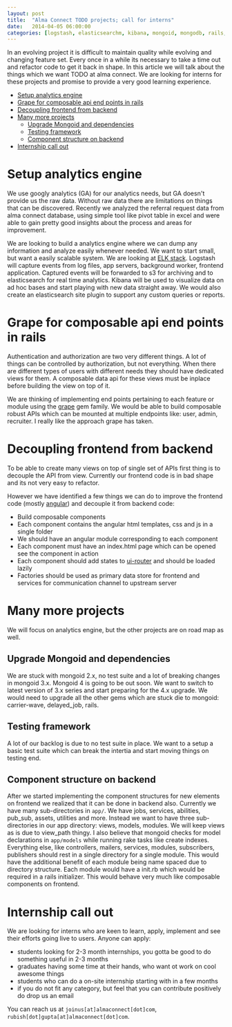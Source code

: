 ```yaml
---
layout: post
title:  "Alma Connect TODO projects; call for interns"
date:   2014-04-05 06:00:00
categories: [logstash, elasticsearchm, kibana, mongoid, mongodb, rails, intern, todo]
---
```


In an evolving project it is difficult to maintain quality while evolving and changing feature set. Every once in a while its necessary to take a time out and refactor code to get it back in shape. In this article we will talk about the things which we want TODO at alma connect. We are looking for interns for these projects and promise to provide a very good learning experience.

- [Setup analytics engine](#setup-analytics-engine)
- [Grape for composable api end points in rails](#grape-api-rails)
- [Decoupling frontend from backend](#decouple-frontend)
- [Many more projects](#many-more-projects)
    - [Upgrade Mongoid and dependencies](#upgrade-mongoid)
    - [Testing framework](#testing-framework)
    - [Component structure on backend](#backend-modules)
- [Internship call out](#intern-call)


# <a name="setup-analytics-engine">Setup analytics engine</a>

We use googly analytics (GA) for our analytics needs, but GA doesn't provide us the raw data. Without raw data there are limitations on things that can be discovered. Recently we analyzed the referral request data from alma connect database, using simple tool like pivot table in excel and were able to gain pretty good insights about the process and areas for improvement.

We are looking to build a analytics engine where we can dump any information and analyze easily whenever needed. We want to start small, but want a easily scalable system. We are looking at [ELK stack](http://www.elasticsearch.org/overview/elkdownloads/). Logstash will capture events from log files, app servers, background worker, frontend application. Captured events will be forwarded to s3 for archiving and to elasticsearch for real time analytics. Kibana will be used to visualize data on ad hoc bases and start playing with new data straight away. We would also create an elasticsearch site plugin to support any custom queries or reports.

# <a name="grape-api-rails">Grape for composable api end points in rails</a>

Authentication and authorization are two very different things. A lot of things can be controlled by authorization, but not everything. When there are different types of users with different needs they should have dedicated views for them. A composable data api for these views must be inplace before building the view on top of it.

We are thinking of implementing end points pertaining to each feature or module using the [grape](https://github.com/intridea/grape) gem family. We would be able to build composable robust APIs which can be mounted at multiple endpoints like: user, admin, recruiter. I really like the approach grape has taken.

# <a name="decouple-frontend">Decoupling frontend from backend</a>

To be able to create many views on top of single set of APIs first thing is to decouple the API from view. Currently our frontend code is in bad shape and its not very easy to refactor.

However we have identified a few things we can do to improve the frontend code (mostly [angular](http://angularjs.org/)) and decouple it from backend code:

  - Build composable components
  - Each component contains the angular html templates, css and js in a single folder
  - We should have an angular module corresponding to each component
  - Each component must have an index.html page which can be opened see the component in action
  - Each component should add states to [ui-router](http://angular-ui.github.io/ui-router/site/#/api/ui.router) and should be loaded lazily
  - Factories should be used as primary data store for frontend and services for communication channel to upstream server


# <a name="many-more-projects">Many more projects</a>

We will focus on analytics engine, but the other projects are on road map as well.

## <a name="upgrade-mongoid">Upgrade Mongoid and dependencies</a>

We are stuck with mongoid 2.x, no test suite and a lot of breaking changes in mongoid 3.x. Mongoid 4 is going to be out soon. We want to switch to latest version of 3.x series and start preparing for the 4.x upgrade. We would need to upgrade all the other gems which are stuck die to mongoid: carrier-wave, delayed_job, rails.

## <a name="testing-framework">Testing framework</a>

A lot of our backlog is due to no test suite in place. We want to a setup a basic test suite which can break the intertia and start moving things on testing end.

## <a name="backend-modules">Component structure on backend</a>

After we started implementing the component structures for new elements on frontend we realized that it can be done in backend also. Currently we have many sub-directories in `app/`. We have jobs, services, abilities, pub_sub, assets, utilities and more. Instead we want to have three sub-directories in our app directory: views, models, modules. We will keep views as is due to view_path thingy. I also believe that mongoid checks for model declarations in `app/models` while running rake tasks like create indexes. Everything else, like controllers, mailers, services, modules, subscribers, publishers should rest in a single directory for a single module. This would have the additional benefit of each module being name spaced due to directory structure. Each module would have a init.rb which would be required in a rails initializer. This would behave very much like composable components on frontend.

# <a name="intern-call">Internship call out</a>

We are looking for interns who are keen to learn, apply, implement and see their efforts going live to users. Anyone can apply:

  - students looking for 2-3 month internships, you gotta be good to do something useful in 2-3 months
  - graduates having some time at their hands, who want ot work on cool awesome things
  - students who can do a on-site internship starting with in a few months
  - if you do not fit any category, but feel that you can contribute positively do drop us an email

You can reach us at `joinus[at]almaconnect[dot]com`, `rubish[dot]gupta[at]almaconnect[dot]com`.